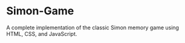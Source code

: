 # Simon-Game
A complete implementation of the classic Simon memory game using HTML, CSS, and JavaScript.
